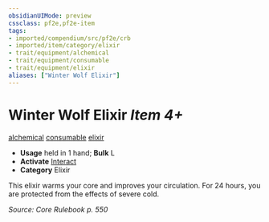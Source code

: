```yaml
---
obsidianUIMode: preview
cssclass: pf2e,pf2e-item
tags:
- imported/compendium/src/pf2e/crb
- imported/item/category/elixir
- trait/equipment/alchemical
- trait/equipment/consumable
- trait/equipment/elixir
aliases: ["Winter Wolf Elixir"]
---
```

# Winter Wolf Elixir *Item 4+*  
[alchemical](alchemical.md)  [consumable](consumable.md)  [elixir](elixir.md)  

- **Usage** held in 1 hand; **Bulk** L
- **Activate** [Interact](interact.md)
- **Category** Elixir

This elixir warms your core and improves your circulation. For 24 hours, you are protected from the effects of severe cold.

*Source: Core Rulebook p. 550*